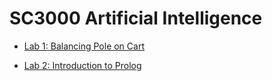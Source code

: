# SC3000 Artificial Intelligence

- [Lab 1: Balancing Pole on Cart](https://ruochee723.github.io/SC3000-Balancing-Pole-on-Cart/)

- [Lab 2: Introduction to Prolog](lab2)
